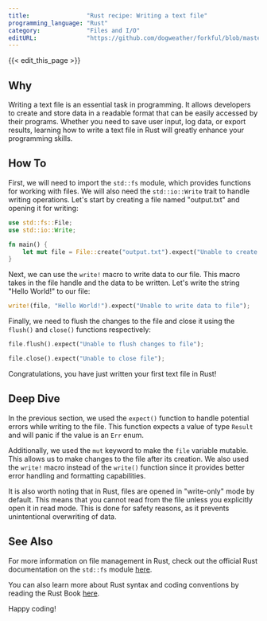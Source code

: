 ```yaml
---
title:                "Rust recipe: Writing a text file"
programming_language: "Rust"
category:             "Files and I/O"
editURL:              "https://github.com/dogweather/forkful/blob/master/content/en/rust/writing-a-text-file.md"
---
```


{{< edit_this_page >}}

## Why 

Writing a text file is an essential task in programming. It allows developers to create and store data in a readable format that can be easily accessed by their programs. Whether you need to save user input, log data, or export results, learning how to write a text file in Rust will greatly enhance your programming skills.

## How To

First, we will need to import the `std::fs` module, which provides functions for working with files. We will also need the `std::io::Write` trait to handle writing operations. Let's start by creating a file named "output.txt" and opening it for writing:

```Rust
use std::fs::File;
use std::io::Write;

fn main() {
    let mut file = File::create("output.txt").expect("Unable to create file");
}
```

Next, we can use the `write!` macro to write data to our file. This macro takes in the file handle and the data to be written. Let's write the string "Hello World!" to our file:

```Rust
write!(file, "Hello World!").expect("Unable to write data to file");
```

Finally, we need to flush the changes to the file and close it using the `flush()` and `close()` functions respectively:

```Rust
file.flush().expect("Unable to flush changes to file");
```

```Rust
file.close().expect("Unable to close file");
```

Congratulations, you have just written your first text file in Rust!

## Deep Dive

In the previous section, we used the `expect()` function to handle potential errors while writing to the file. This function expects a value of type `Result` and will panic if the value is an `Err` enum. 

Additionally, we used the `mut` keyword to make the `file` variable mutable. This allows us to make changes to the file after its creation. We also used the `write!` macro instead of the `write()` function since it provides better error handling and formatting capabilities.

It is also worth noting that in Rust, files are opened in "write-only" mode by default. This means that you cannot read from the file unless you explicitly open it in read mode. This is done for safety reasons, as it prevents unintentional overwriting of data.

## See Also

For more information on file management in Rust, check out the official Rust documentation on the `std::fs` module [here](https://doc.rust-lang.org/std/fs/).

You can also learn more about Rust syntax and coding conventions by reading the Rust Book [here](https://doc.rust-lang.org/book/).

Happy coding!